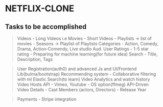 # NETFLIX-CLONE

## Tasks to be accomplished

> Videos
    - Long Videos i.e Movies
    - Short Videos
    - Playlists -> list of movies
    - Seasons -> Playlist of Playlists
> Categories
    - Action, Comedy, Drama, Action-Comendy, Live studio Aud.
> User Ratings
    - 1-5 star rating
    - Preparing for machine learning(for future idea)
> Search
    - Title, Description, Tags
     
> User Registration(auth0) and advanced
> Js and UI/Frontend Lib(bulma/bootstrap)
> Recommending system
    - Collaborative filtering with ml
> Elastic Search(to learn)
> Video Analytics and watch history
> Video Hosts API 
    - Vimeo, Youtube
    - OS option(ffmeg)
> API-Driven Video Details
    - Cast Members (actors, Directors)
    - Release Year

> Payments
    - Stripe integration